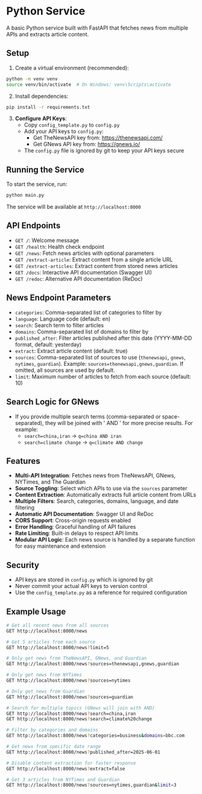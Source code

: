 # Python Service

A basic Python service built with FastAPI that fetches news from multiple APIs and extracts article content.

## Setup

1. Create a virtual environment (recommended):
```bash
python -m venv venv
source venv/bin/activate  # On Windows: venv\Scripts\activate
```

2. Install dependencies:
```bash
pip install -r requirements.txt
```

3. **Configure API Keys**:
   - Copy `config_template.py` to `config.py`
   - Add your API keys to `config.py`:
     - Get TheNewsAPI key from: https://thenewsapi.com/
     - Get GNews API key from: https://gnews.io/
   - The `config.py` file is ignored by git to keep your API keys secure

## Running the Service

To start the service, run:
```bash
python main.py
```

The service will be available at `http://localhost:8000`

## API Endpoints

- `GET /`: Welcome message
- `GET /health`: Health check endpoint
- `GET /news`: Fetch news articles with optional parameters
- `GET /extract-article`: Extract content from a single article URL
- `GET /extract-articles`: Extract content from stored news articles
- `GET /docs`: Interactive API documentation (Swagger UI)
- `GET /redoc`: Alternative API documentation (ReDoc)

## News Endpoint Parameters

- `categories`: Comma-separated list of categories to filter by
- `language`: Language code (default: en)
- `search`: Search term to filter articles
- `domains`: Comma-separated list of domains to filter by
- `published_after`: Filter articles published after this date (YYYY-MM-DD format, default: yesterday)
- `extract`: Extract article content (default: true)
- `sources`: Comma-separated list of sources to use (`thenewsapi`, `gnews`, `nytimes`, `guardian`). Example: `sources=thenewsapi,gnews,guardian`. If omitted, all sources are used by default.
- `limit`: Maximum number of articles to fetch from each source (default: 10)

## Search Logic for GNews
- If you provide multiple search terms (comma-separated or space-separated), they will be joined with ' AND ' for more precise results. For example:
  - `search=china,iran` → `q=china AND iran`
  - `search=climate change` → `q=climate AND change`

## Features

- **Multi-API Integration**: Fetches news from TheNewsAPI, GNews, NYTimes, and The Guardian
- **Source Toggling**: Select which APIs to use via the `sources` parameter
- **Content Extraction**: Automatically extracts full article content from URLs
- **Multiple Filters**: Search, categories, domains, language, and date filtering
- **Automatic API Documentation**: Swagger UI and ReDoc
- **CORS Support**: Cross-origin requests enabled
- **Error Handling**: Graceful handling of API failures
- **Rate Limiting**: Built-in delays to respect API limits
- **Modular API Logic**: Each news source is handled by a separate function for easy maintenance and extension

## Security

- API keys are stored in `config.py` which is ignored by git
- Never commit your actual API keys to version control
- Use the `config_template.py` as a reference for required configuration

## Example Usage

```bash
# Get all recent news from all sources
GET http://localhost:8000/news

# Get 5 articles from each source
GET http://localhost:8000/news?limit=5

# Only get news from TheNewsAPI, GNews, and Guardian
GET http://localhost:8000/news?sources=thenewsapi,gnews,guardian

# Only get news from NYTimes
GET http://localhost:8000/news?sources=nytimes

# Only get news from Guardian
GET http://localhost:8000/news?sources=guardian

# Search for multiple topics (GNews will join with AND)
GET http://localhost:8000/news?search=china,iran
GET http://localhost:8000/news?search=climate%20change

# Filter by categories and domains
GET http://localhost:8000/news?categories=business&domains=bbc.com

# Get news from specific date range
GET http://localhost:8000/news?published_after=2025-06-01

# Disable content extraction for faster response
GET http://localhost:8000/news?extract=false

# Get 3 articles from NYTimes and Guardian
GET http://localhost:8000/news?sources=nytimes,guardian&limit=3
``` 